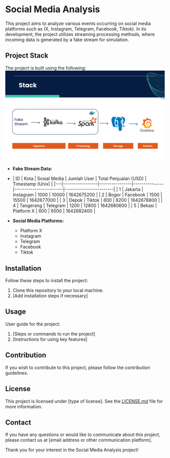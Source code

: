 # Social Media Analysis

This project aims to analyze various events occurring on social media platforms such as (X, Instagram, Telegram, Facebook, Tiktok). In its development, the project utilizes streaming processing methods, where incoming data is generated by a fake stream for simulation.

## Project Stack

The project is built using the following:
![Social Media Analysis](./assets/stackproject.png)

- **Fake Stream Data:**
- | ID | Kota            | Sosial Media   | Jumlah User   | Total Penjualan (USD) | Timestamp (Unix)      |
|---|-----------------|----------------|---------------|------------------------|------------------------|
| 1 | Jakarta         | Instagram      | 1000          | 10000                  | 1642675200             |
| 2 | Bogor           | Facebook       | 1500          | 15500                  | 1642677000             |
| 3 | Depok           | Tiktok         | 800           | 8200                   | 1642678800             |
| 4 | Tangerang       | Telegram       | 1200          | 12800                  | 1642680600             |
| 5 | Bekasi          | Platform X      | 600           | 6500                   | 1642682400             |

- **Social Media Platforms:**
  - Platform X
  - Instagram
  - Telegram
  - Facebook
  - Tiktok

## Installation

Follow these steps to install the project:

1. Clone this repository to your local machine.
2. [Add installation steps if necessary]

## Usage

User guide for the project:

1. [Steps or commands to run the project]
2. [Instructions for using key features]

## Contribution

If you wish to contribute to this project, please follow the contribution guidelines.

## License

This project is licensed under [type of license]. See the [LICENSE.md](./LICENSE.md) file for more information.

## Contact

If you have any questions or would like to communicate about this project, please contact us at [email address or other communication platform].

Thank you for your interest in the Social Media Analysis project!
